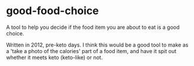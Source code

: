 # good-food-choice

A tool to help you decide if the food item you are about to eat is a good choice.

Written in 2012, pre-keto days. I think this would be a good tool to make as a 'take a photo of the calories' part of a food item, and have it spit out whether it meets keto (keto-like) or not.
